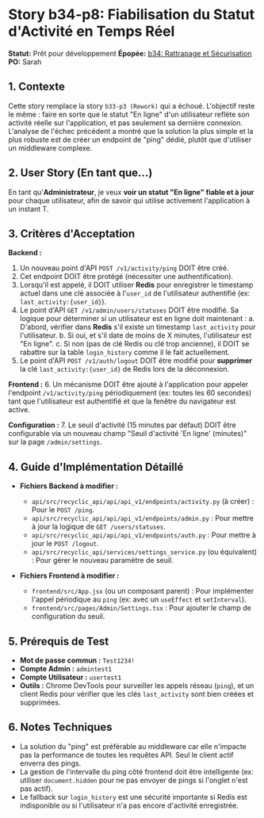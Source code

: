# Story b34-p8: Fiabilisation du Statut d'Activité en Temps Réel

**Statut:** Prêt pour développement
**Épopée:** [b34: Rattrapage et Sécurisation](./../epics/epic-b34-rattrapage-securisation.md)
**PO:** Sarah

## 1. Contexte

Cette story remplace la story `b33-p3 (Rework)` qui a échoué. L'objectif reste le même : faire en sorte que le statut "En ligne" d'un utilisateur reflète son activité réelle sur l'application, et pas seulement sa dernière connexion. L'analyse de l'échec précédent a montré que la solution la plus simple et la plus robuste est de créer un endpoint de "ping" dédié, plutôt que d'utiliser un middleware complexe.

## 2. User Story (En tant que...)

En tant qu'**Administrateur**, je veux **voir un statut "En ligne" fiable et à jour** pour chaque utilisateur, afin de savoir qui utilise activement l'application à un instant T.

## 3. Critères d'Acceptation

**Backend :**
1.  Un nouveau point d'API `POST /v1/activity/ping` DOIT être créé.
2.  Cet endpoint DOIT être protégé (nécessiter une authentification).
3.  Lorsqu'il est appelé, il DOIT utiliser **Redis** pour enregistrer le timestamp actuel dans une clé associée à l'`user_id` de l'utilisateur authentifié (ex: `last_activity:{user_id}`).
4.  Le point d'API `GET /v1/admin/users/statuses` DOIT être modifié. Sa logique pour déterminer si un utilisateur est en ligne doit maintenant :
    a. D'abord, vérifier dans **Redis** s'il existe un timestamp `last_activity` pour l'utilisateur.
    b. Si oui, et s'il date de moins de X minutes, l'utilisateur est "En ligne".
    c. Si non (pas de clé Redis ou clé trop ancienne), il DOIT se rabattre sur la table `login_history` comme il le fait actuellement.
5.  Le point d'API `POST /v1/auth/logout` DOIT être modifié pour **supprimer** la clé `last_activity:{user_id}` de Redis lors de la déconnexion.

**Frontend :**
6.  Un mécanisme DOIT être ajouté à l'application pour appeler l'endpoint `/v1/activity/ping` périodiquement (ex: toutes les 60 secondes) tant que l'utilisateur est authentifié et que la fenêtre du navigateur est active.

**Configuration :**
7.  Le seuil d'activité (15 minutes par défaut) DOIT être configurable via un nouveau champ "Seuil d'activité 'En ligne' (minutes)" sur la page `/admin/settings`.

## 4. Guide d'Implémentation Détaillé

- **Fichiers Backend à modifier :**
  - `api/src/recyclic_api/api/api_v1/endpoints/activity.py` (à créer) : Pour le `POST /ping`.
  - `api/src/recyclic_api/api/api_v1/endpoints/admin.py` : Pour mettre à jour la logique de `GET /users/statuses`.
  - `api/src/recyclic_api/api/api_v1/endpoints/auth.py` : Pour mettre à jour le `POST /logout`.
  - `api/src/recyclic_api/services/settings_service.py` (ou équivalent) : Pour gérer le nouveau paramètre de seuil.

- **Fichiers Frontend à modifier :**
  - `frontend/src/App.jsx` (ou un composant parent) : Pour implémenter l'appel périodique au `ping` (ex: avec un `useEffect` et `setInterval`).
  - `frontend/src/pages/Admin/Settings.tsx` : Pour ajouter le champ de configuration du seuil.

## 5. Prérequis de Test

- **Mot de passe commun :** `Test1234!`
- **Compte Admin :** `admintest1`
- **Compte Utilisateur :** `usertest1`
- **Outils :** Chrome DevTools pour surveiller les appels réseau (`ping`), et un client Redis pour vérifier que les clés `last_activity` sont bien créées et supprimées.

## 6. Notes Techniques

-   La solution du "ping" est préférable au middleware car elle n'impacte pas la performance de toutes les requêtes API. Seul le client actif enverra des pings.
-   La gestion de l'intervalle du ping côté frontend doit être intelligente (ex: utiliser `document.hidden` pour ne pas envoyer de pings si l'onglet n'est pas actif).
-   Le fallback sur `login_history` est une sécurité importante si Redis est indisponible ou si l'utilisateur n'a pas encore d'activité enregistrée.
